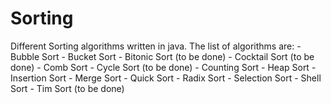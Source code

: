 # Sorting
Different Sorting algorithms written in java. 
The list of algorithms are: 
    - Bubble Sort 
    - Bucket Sort 
    - Bitonic Sort (to be done)
    - Cocktail Sort (to be done)
    - Comb Sort
    - Cycle Sort (to be done)
    - Counting Sort
    - Heap Sort
    - Insertion Sort
    - Merge Sort
    - Quick Sort
    - Radix Sort
    - Selection Sort
    - Shell Sort
    - Tim Sort (to be done)